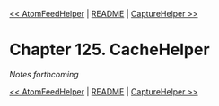 [&lt;&lt; AtomFeedHelper](ch124-atomfeedhelper.md) | [README](README.md) | [CaptureHelper &gt;&gt;](ch126-capturehelper.md)

# Chapter 125. CacheHelper

*Notes forthcoming*

[&lt;&lt; AtomFeedHelper](ch124-atomfeedhelper.md) | [README](README.md) | [CaptureHelper &gt;&gt;](ch126-capturehelper.md)